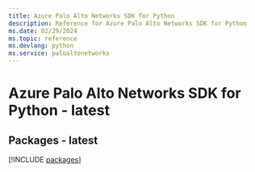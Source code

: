 ```yaml
---
title: Azure Palo Alto Networks SDK for Python
description: Reference for Azure Palo Alto Networks SDK for Python
ms.date: 02/29/2024
ms.topic: reference
ms.devlang: python
ms.service: paloaltonetworks
---
```

# Azure Palo Alto Networks SDK for Python - latest
## Packages - latest
[!INCLUDE [packages](palo-alto-networks-index.md)]